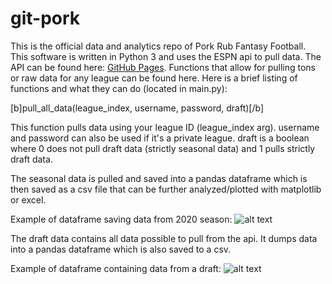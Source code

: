 # git-pork
This is the official data and analytics repo of Pork Rub Fantasy Football. This software is written in Python 3 and uses the ESPN api to pull data. The API can be found here:
[GitHub Pages](https://github.com/cwendt94/espn-api).
Functions that allow for pulling tons or raw data for any league can be found here. Here is a brief listing of functions and what they can do (located in main.py):  

[b]pull_all_data(league_index, username, password, draft)[/b]

This function pulls data using your league ID (league_index arg). username and password can also be used if it's a private league. draft is a boolean where 0 does not pull draft data (strictly seasonal data) and 1 pulls strictly draft data.

The seasonal data is pulled and saved into a pandas dataframe which is then saved as a csv file that can be further analyzed/plotted with matplotlib or excel.

Example of dataframe saving data from 2020 season:
![alt text](https://i.imgur.com/cfPEVCQ.png)

The draft data contains all data possible to pull from the api. It dumps data into a pandas dataframe which is also saved to a csv.

Example of dataframe containing data from a draft:
![alt text](https://i.imgur.com/fwA2qlI.png)



